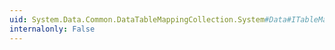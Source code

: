 ```yaml
---
uid: System.Data.Common.DataTableMappingCollection.System#Data#ITableMappingCollection#Add(System.String,System.String)
internalonly: False
---
```


